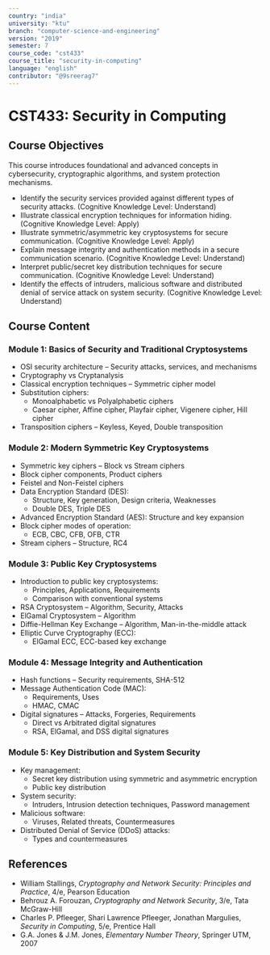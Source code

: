 ```yaml
---
country: "india"
university: "ktu"
branch: "computer-science-and-engineering"
version: "2019"
semester: 7
course_code: "cst433"
course_title: "security-in-computing"
language: "english"
contributor: "@9sreerag7"
---
```


# CST433: Security in Computing

## Course Objectives

This course introduces foundational and advanced concepts in cybersecurity, cryptographic algorithms, and system protection mechanisms.

* Identify the security services provided against different types of security attacks. (Cognitive Knowledge Level: Understand)  
* Illustrate classical encryption techniques for information hiding. (Cognitive Knowledge Level: Apply)  
* Illustrate symmetric/asymmetric key cryptosystems for secure communication. (Cognitive Knowledge Level: Apply)  
* Explain message integrity and authentication methods in a secure communication scenario. (Cognitive Knowledge Level: Understand)  
* Interpret public/secret key distribution techniques for secure communication. (Cognitive Knowledge Level: Understand)  
* Identify the effects of intruders, malicious software and distributed denial of service attack on system security. (Cognitive Knowledge Level: Understand)  

## Course Content

### Module 1: Basics of Security and Traditional Cryptosystems

* OSI security architecture – Security attacks, services, and mechanisms  
* Cryptography vs Cryptanalysis  
* Classical encryption techniques – Symmetric cipher model  
* Substitution ciphers:  
  - Monoalphabetic vs Polyalphabetic ciphers  
  - Caesar cipher, Affine cipher, Playfair cipher, Vigenere cipher, Hill cipher  
* Transposition ciphers – Keyless, Keyed, Double transposition  

### Module 2: Modern Symmetric Key Cryptosystems

* Symmetric key ciphers – Block vs Stream ciphers  
* Block cipher components, Product ciphers  
* Feistel and Non-Feistel ciphers  
* Data Encryption Standard (DES):  
  - Structure, Key generation, Design criteria, Weaknesses  
  - Double DES, Triple DES  
* Advanced Encryption Standard (AES): Structure and key expansion  
* Block cipher modes of operation:  
  - ECB, CBC, CFB, OFB, CTR  
* Stream ciphers – Structure, RC4  

### Module 3: Public Key Cryptosystems

* Introduction to public key cryptosystems:  
  - Principles, Applications, Requirements  
  - Comparison with conventional systems  
* RSA Cryptosystem – Algorithm, Security, Attacks  
* ElGamal Cryptosystem – Algorithm  
* Diffie-Hellman Key Exchange – Algorithm, Man-in-the-middle attack  
* Elliptic Curve Cryptography (ECC):  
  - ElGamal ECC, ECC-based key exchange  

### Module 4: Message Integrity and Authentication

* Hash functions – Security requirements, SHA-512  
* Message Authentication Code (MAC):  
  - Requirements, Uses  
  - HMAC, CMAC  
* Digital signatures – Attacks, Forgeries, Requirements  
  - Direct vs Arbitrated digital signatures  
  - RSA, ElGamal, and DSS digital signatures  

### Module 5: Key Distribution and System Security

* Key management:  
  - Secret key distribution using symmetric and asymmetric encryption  
  - Public key distribution  
* System security:  
  - Intruders, Intrusion detection techniques, Password management  
* Malicious software:  
  - Viruses, Related threats, Countermeasures  
* Distributed Denial of Service (DDoS) attacks:  
  - Types and countermeasures  

## References

* William Stallings, *Cryptography and Network Security: Principles and Practice*, 4/e, Pearson Education  
* Behrouz A. Forouzan, *Cryptography and Network Security*, 3/e, Tata McGraw-Hill  
* Charles P. Pfleeger, Shari Lawrence Pfleeger, Jonathan Margulies, *Security in Computing*, 5/e, Prentice Hall  
* G.A. Jones & J.M. Jones, *Elementary Number Theory*, Springer UTM, 2007  
